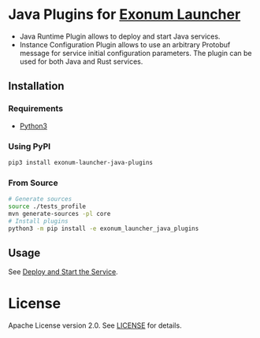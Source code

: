 # Java Plugins for [Exonum Launcher](https://github.com/exonum/exonum-launcher)

- Java Runtime Plugin allows to deploy and start Java services.
- Instance Configuration Plugin allows to use an arbitrary Protobuf message for service 
  initial configuration parameters. The plugin can be used for both Java and Rust services.

## Installation

### Requirements

- [Python3](https://www.python.org/downloads/)

### Using PyPI

```bash
pip3 install exonum-launcher-java-plugins
```

### From Source

```bash
# Generate sources
source ./tests_profile
mvn generate-sources -pl core
# Install plugins
python3 -m pip install -e exonum_launcher_java_plugins
```

## Usage

See [Deploy and Start the Service][deploy-and-start].

[deploy-and-start]: https://exonum.com/doc/version/1.0.0/get-started/java-binding/#deploy-and-start-the-service

# License

Apache License version 2.0. See [LICENSE](LICENSE) for details.
